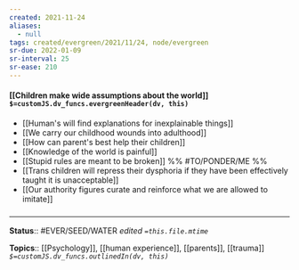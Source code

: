 ```yaml
---
created: 2021-11-24 
aliases:
  - null
tags: created/evergreen/2021/11/24, node/evergreen
sr-due: 2022-01-09
sr-interval: 25
sr-ease: 210
---
```


#### [[Children make wide assumptions about the world]] `$=customJS.dv_funcs.evergreenHeader(dv, this)`

- [[Human's will find explanations for inexplainable things]]
- [[We carry our childhood wounds into adulthood]]
- [[How can parent's best help their children]]
- [[Knowledge of the world is painful]]
- [[Stupid rules are meant to be broken]]  %% #TO/PONDER/ME  %%
- [[Trans children will repress their dysphoria if they have been effectively taught it is unacceptable]]
- [[Our authority figures curate and reinforce what we are allowed to imitate]]

### <hr class="footnote"/>

**Status**:: #EVER/SEED/WATER 
*edited `=this.file.mtime`*

**Topics**:: [[Psychology]], [[human experience]], [[parents]], [[trauma]]
*`$=customJS.dv_funcs.outlinedIn(dv, this)`*

